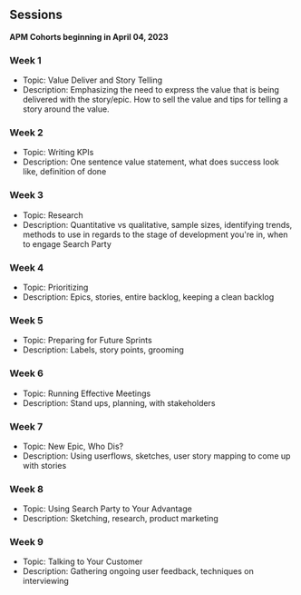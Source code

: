 ## Sessions
**APM Cohorts beginning in April 04, 2023**

### Week 1
* Topic: Value Deliver and Story Telling
* Description: Emphasizing the need to express the value that is being delivered with the story/epic. How to sell the value and tips for telling a story around the value.

### Week 2
* Topic: Writing KPIs
* Description: One sentence value statement, what does success look like, definition of done

### Week 3
* Topic: Research
* Description: Quantitative vs qualitative, sample sizes, identifying trends, methods to use in regards to the stage of development you're in, when to engage Search Party

### Week 4
* Topic: Prioritizing
* Description: Epics, stories, entire backlog, keeping a clean backlog

### Week 5
* Topic: Preparing for Future Sprints
* Description: Labels, story points, grooming

### Week 6
* Topic: Running Effective Meetings
* Description: Stand ups, planning, with stakeholders

### Week 7
* Topic: New Epic, Who Dis?
* Description: Using userflows, sketches, user story mapping to come up with stories

### Week 8
* Topic: Using Search Party to Your Advantage
* Description: Sketching, research, product marketing

### Week 9
* Topic: Talking to Your Customer
* Description: Gathering ongoing user feedback, techniques on interviewing



